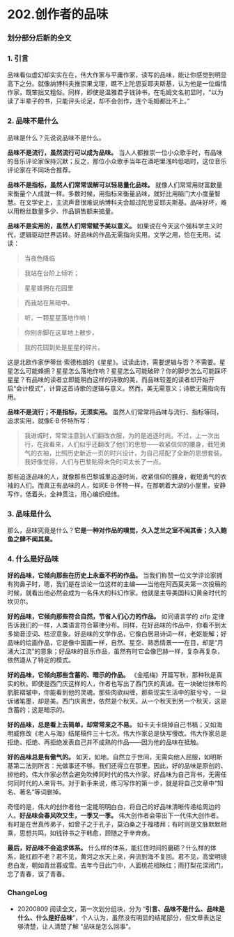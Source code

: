 # 202.创作者的品味

### 划分部分后新的全文



### 1. 引言



品味看似虚幻却实实在在，伟大作家与平庸作家，读写的品味，能让你感觉到明显高下之分。就像纳博科夫推崇果戈理，瞧不上陀思妥耶夫斯基，认为他是一位煽情作家，既笨拙又粗俗。同样，即使是温雅君子钱钟书，在毛姆文名初显时，“以为读了半辈子的书，只能评头论足，却不会创作，连个毛姆都比不上。”



### 2. 品味不是什么



品味是什么？先说说品味不是什么。



**品味不是流行，虽然流行可以成为品味。** 当人人都推崇一位小众歌手时，有品味的音乐评论家保持沉默；反之，那位小众歌手当年在酒吧里浅吟低唱时，这位音乐评论家在不同场合推荐。



**品味不是指标，虽然人们常常误解可以轻易量化品味。** 就像人们常常用财富数量来衡量个人成就一样。多数时候，用指标来衡量品味，就好比用脑门大小度量智慧。在文学史上，主流声音很难说纳博科夫会超过陀思妥耶夫斯基。品味好坏，难以用粉丝数量多少、作品销售额来掂量。



**品味不是实用的，虽然人们常常赋予美以意义。** 如果说在今天这个强科学主义时代，逻辑驱动世界运转。好品味的作品无需指向实用。文学之用，恰在无用。试读：



> 当夜色降临



> 我站在台阶上倾听；



> 星星蜂拥在花园里



> 而我站在黑暗中。



> 听，一颗星星落地作响！



> 你别赤脚在这草地上散步，



> 我的花园到处是星星的碎片。



这是北欧作家伊蒂丝·索德格朗的《星星》。试读此诗，需要逻辑与否？不需要。星星怎么可能蜂拥？星星怎么落地作响？星星怎么可能破碎？你的脚步怎么可能踩坏星星？有品味的读者立即能明白这样的诗歌的美，而品味较差的读者却开始开启“会计模式”，计算这首诗歌的逻辑与意义。然而，美无需意义；诗歌无需指向有用。



**品味不是流行；不是指标，无须实用。** 虽然人们常常将品味与流行、指标等同，追求实用，就像E·B·怀特所写：



> 我进城时，常常注意到人们翻改衣服，为的是追逐时尚。不过，上一次出行，在我看来，人们似乎还翻改了他们的思想——收紧信仰的腰身，截短勇气的衣袖，比照历史新近一页的时兴设计，为自己搭配了全新的思想套装。我好像觉得，人们与巴黎贴得未免时间太长了一点。



那些追逐品味的人，就像那些巴黎城里追逐时尚，收紧信仰的腰身，截短勇气的衣袖的人们。而真正有品味的人，如同E·B·怀特一样，在那朝着大湖的小屋里，安静写作，低着头，全神贯注，用心编织经纬。



### 3. 品味是什么



那么，品味究竟是什么？**它是一种对作品的嗅觉，久入芝兰之室不闻其香；久入鲍鱼之肆不闻其臭。**



### 4. 什么是好品味



**好的品味，它倾向那些在历史上永垂不朽的作品。** 当我们称赞一位文学评论家拥有狗鼻子时，嗯，我们是在谈论一位这样的主编——当他在阿西莫夫第一次投稿的时候，就看出他必然会成为一名伟大的科幻作家。他就是主导美国科幻黄金时代的坎贝尔。



**好的品味，它倾向那些符合自然，节省人们心力的作品。** 如同语言学的 zifp 定律告诉我们的一样，人类语言符合幂律分布。同样，在好品味的作品中，你看不到太多拗音涩词、枯涩意象。好品味的文学作品，它像白居易诗词一样，老妪能解；好品味的绘画作品，它是像中国画一样，自然、星空、熟悉情景一一在目，却是“月涌大江流”的意象；好品味的音乐作品，虽然有时它会像巴赫一样，复杂再复杂，依然遵从了特定的模式。



**好的品味，它倾向那些含蓄的、暗示的作品。** 《金瓶梅》开篇写秋，那种秋是真实的秋。即使是西门庆这样的人，作者也写出了西门庆的真诚。在一块破烂抹布的肮脏褶皱中，你能看到他的灵魂。那些肉欲纠缠，那些现实生活中的脏兮兮，一旦诉诸笔墨，却是美。西门庆离世，依然是个秋天。从一个秋天到另一个秋天，这是含蓄的；这是暗示的。



**好的品味，总是看上去简单，却常常来之不易。** 如卡夫卡烧掉自己书稿；又如海明威修改《老人与海》结尾稿件三十七次。伟大作家总是快写慢改。伟大作家总是拒绝、拒绝、再拒绝发表自己并不成熟的作品——因为他的品味在抵触。



**好的品味总是有傲气的。** 如天，如地。自然立于世间，无需向他人屈服，如明斯基第二法则所言：光做事还不够。我们还得立在那里。因此，好的品味是原创的、排他的。伟大作家必然会避免吹捧同时代的伟大作家。好品味为自己背书，无需任何同时代的人来背书。对于新手来说，练习写作的第一步，就是将自己文章中“知名、著名”等词删掉。



奇怪的是，伟大的创作者他一定能明明白白，将自己的好品味清晰传递给周边的人。**好品味会春风吹又生，一季又一季。** 伟大创作者会带出下一代伟大创作者。有时是在世真传弟子，如曾子之于孔子，莫泊桑之于福楼拜；有时则是文脉默默相乘，思想共鸣，如钱钟书之于韩愈，顾随之于辛弃疾。



**最后，好品味不会追求体系。** 什么样的体系，能扛住时间的磨砺？什么样的体系，能红颜不老？君不见，黄河之水天上来，奔流到海不复回。君不见，高堂明镜悲白发，朝如青丝暮成雪。去年今日此门中，人面桃花相映红；雨打梨花深闭门，忘了青春，误了青春。



### ChangeLog

- 20200809  阅读全文，第一次划分组块，分为 “**引言、品味不是什么、品味是什么、什么是好品味**”，个人认为，虽然没有明显的结尾部分，但文章表达足够清楚，让人清楚了解 “品味是怎么回事”。